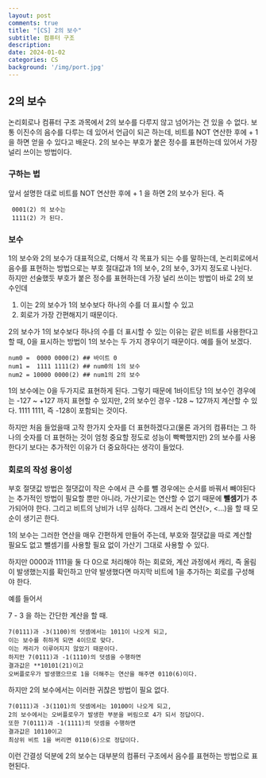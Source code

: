 ```yaml
---
layout: post
comments: true
title: "[CS] 2의 보수"
subtitle: 컴퓨터 구조
description: 
date: 2024-01-02
categories: CS
background: '/img/port.jpg'
---
```



## 2의 보수

논리회로나 컴퓨터 구조 과목에서 2의 보수를 다루지 않고 넘어가는 건 있을 수 없다. 보통 이진수의 음수를 다루는 데 있어서 언급이 되곤 하는데, 비트를 NOT 연산한 후에 + 1 을 하면 얻을 수 있다고 배운다. 2의 보수는 부호가 붙은 정수를 표현하는데 있어서 가장 널리 쓰이는 방법이다. 

### 구하는 법

앞서 설명한 대로 비트를 NOT 연산한 후에 + 1 을 하면 2의 보수가 된다. 즉

     0001(2) 의 보수는
     1111(2) 가 된다.

### 보수

1의 보수와 2의 보수가 대표적으로, 더해서 각 목표가 되는 수를 말하는데, 논리회로에서 음수를 표현하는 방법으로는 부호 절대값과 1의 보수, 2의 보수, 3가지 정도로 나뉜다. 하지만 선술했듯 부호가 붙은 정수를 표현하는데 가장 널리 쓰이는 방법이 바로 2의 보수인데 

1. 이는 2의 보수가 1의 보수보다 하나의 수를 더 표시할 수 있고
2. 회로가 가장 간편해지기 때문이다.

2의 보수가 1의 보수보다 하나의 수를 더 표시할 수 있는 이유는 같은 비트를 사용한다고 할 때, 0을 표시하는 방법이 1의 보수는 두 가지 경우이기 때문이다. 예를 들어 보겠다.

    num0 =  0000 0000(2) ## 바이트 0
    num1 =  1111 1111(2) ## num0의 1의 보수
    num2 = 10000 0000(2) ## num1의 2의 보수

1의 보수에는 0을 두가지로 표현하게 된다. 그렇기 때문에 1바이트당 1의 보수인 경우에는 -127 ~ +127 까지 표현할 수 있지만, 2의 보수인 경우 -128 ~ 127까지 계산할 수 있다. 1111 1111, 즉 -128이 포함되는 것이다.

하지만 처음 들었을때 고작 한가지 숫자를 더 표현하겠다고(물론 과거의 컴퓨터는 그 하나의 숫자를 더 표현하는 것이 엄청 중요할 정도로 성능이 빡빡했지만) 2의 보수를 사용한다기 보다는 추가적인 이유가 더 중요하다는 생각이 들었다.

### 회로의 작성 용이성

부호 절댓값 방법은 절댓값이 작은 수에서 큰 수를 뺄 경우에는 순서를 바꿔서 빼야된다는 추가적인 방법이 필요할 뿐만 아니라, 가산기로는 연산할 수 없기 때문에 **뺄셈기**가 추가되어야 한다. 그리고 비트의 낭비가 너무 심하다. 그래서 논리 연산(>, <...)을 할 때 모순이 생기곤 한다. 

1의 보수는 그러한 연산을 매우 간편하게 만들어 주는데, 부호와 절댓값을 따로 계산할 필요도 없고 뺄셈기를 사용할 필요 없이 가산기 그대로 사용할 수 있다. 

하지만 0000과 1111을 둘 다 0으로 처리해야 하는 회로와, 계산 과정에서 캐리, 즉 올림이 발생했는지를 확인하고 만약 발생했다면 마지막 비트에 1을 추가하는 회로를 구성해야 한다.

예를 들어서 

7 - 3 을 하는 간단한 계산을 할 때.

    7(0111)과 -3(1100)의 덧셈에서는 1011이 나오게 되고, 
    이는 보수를 취하게 되면 4이므로 맞다. 
    이는 캐리가 이루어지지 않았기 때문이다.
    하지만 7(0111)과 -1(1110)의 덧셈을 수행하면 
    결과값은 **10101(21)이고 
    오버플로우가 발생했으므로 1을 더해주는 연산을 해주면 0110(6)이다.

하지만 2의 보수에서는 이러한 귀찮은 방법이 필요 없다.


    7(0111)과 -3(1101)의 덧셈에서는 10100이 나오게 되고, 
    2의 보수에서는 오버플로우가 발생한 부분을 버림으로 4가 되서 정답이다. 
    또한 7(0111)과 -1(1111)의 덧셈을 수행하면 
    결과값은 10110이고 
    최상위 비트 1을 버리면 0110(6)으로 정답이다.

이런 간결성 덕분에 2의 보수는 대부분의 컴퓨터 구조에서 음수를 표현하는 방법으로 표현된다.
